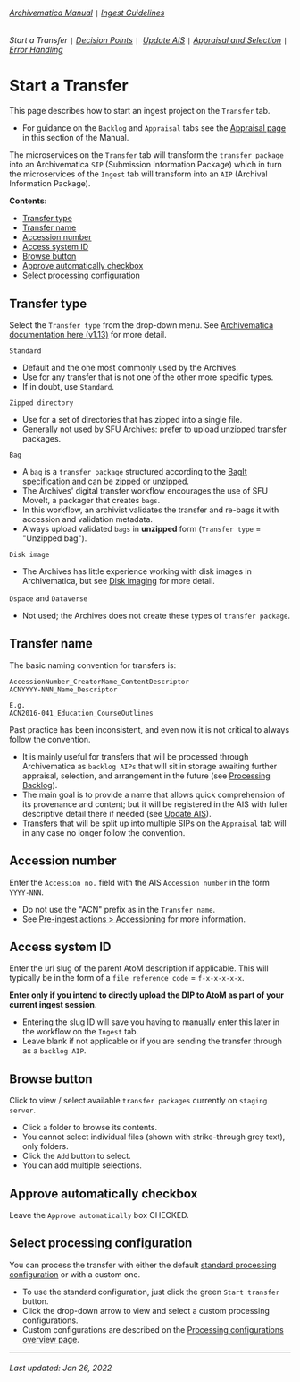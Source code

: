 ###### [Archivematica Manual](../README.md) `|` [Ingest Guidelines](overview.md)
###### Start a Transfer `|` [Decision Points](decision-points.md) `| `[Update AIS](update-ais.md) `|` [Appraisal and Selection](appraisal-and-selection.md) `|` [Error Handling](error-handling.md)

# Start a Transfer
This page describes how to start an ingest project on the `Transfer` tab.
- For guidance on the `Backlog` and `Appraisal` tabs see the [Appraisal page](appraisal.md) in this section of the Manual.

The microservices on the `Transfer` tab will transform the `transfer package` into an Archivematica `SIP` (Submission Information Package) which in turn the microservices of the `Ingest` tab will transform into an `AIP` (Archival Information Package).

**Contents:**
- [Transfer type](#transfer-type)
- [Transfer name](#transfer-name)
- [Accession number](#accession-number)
- [Access system ID](#access-system-id)
- [Browse button](#browse-button)
- [Approve automatically checkbox](#approve-automatically-checkbox)
- [Select processing configuration](#select-processing-configuration)

## Transfer type
Select the `Transfer type` from the drop-down menu. See [Archivematica documentation here (v1.13)](https://www.archivematica.org/en/docs/archivematica-1.13/user-manual/transfer/transfer/#transfer-types) for more detail.

`Standard`
- Default and the one most commonly used by the Archives.
- Use for any transfer that is not one of the other more specific types.
- If in doubt, use `Standard`.

`Zipped directory`
- Use for a set of directories that has zipped into a single file.
- Generally not used by SFU Archives: prefer to upload unzipped transfer packages.

`Bag`
- A `bag` is a `transfer package` structured according to the [BagIt specification](https://datatracker.ietf.org/doc/html/rfc8493) and can be zipped or unzipped.
- The Archives' digital transfer workflow encourages the use of SFU MoveIt, a packager that creates `bags`.
- In this workflow, an archivist validates the transfer and re-bags it with accession and validation metadata.
- Always upload validated `bags` in **unzipped** form (`Transfer type` = "Unzipped bag").

`Disk image`
- The Archives has little experience working with disk images in Archivematica, but see [Disk Imaging](../pre-ingest-actions/disk-imaging.md) for more detail.

`Dspace` and `Dataverse`
- Not used; the Archives does not create these types of `transfer package`.

## Transfer name
The basic naming convention for transfers is:

```
AccessionNumber_CreatorName_ContentDescriptor
ACNYYYY-NNN_Name_Descriptor

E.g.
ACN2016-041_Education_CourseOutlines
```

Past practice has been inconsistent, and even now it is not critical to always follow the convention.
- It is mainly useful for transfers that will be processed through Archivematica as `backlog AIPs` that will sit in storage awaiting further appraisal, selection, and arrangement in the future (see [Processing Backlog](../ingest-scenarios/processing-backlog.md)).
- The main goal is to provide a name that allows quick comprehension of its provenance and content; but it will be registered in the AIS with fuller descriptive detail there if needed (see [Update AIS](update-the-ais.md)).
- Transfers that will be split up into multiple SIPs on the `Appraisal` tab will in any case no longer follow the convention.

## Accession number
Enter the `Accession no.` field with the AIS `Accession number` in the form `YYYY-NNN`.
- Do not use the "ACN" prefix as in the `Transfer name`.
- See [Pre-ingest actions > Accessioning](../pre-ingest-actions/accessioning.md) for more information.

## Access system ID
Enter the url slug of the parent AtoM description if applicable. This will typically be in the form of a `file reference code` = `f-x-x-x-x-x`.

**Enter only if you intend to directly upload the DIP to AtoM as part of your current ingest session.**
- Entering the slug ID will save you having to manually enter this later in the workflow on the `Ingest` tab.
- Leave blank if not applicable or if you are sending the transfer through as a `backlog AIP`.

## Browse button
Click to view / select available `transfer packages` currently on `staging server`.
- Click a folder to browse its contents.
- You cannot select individual files (shown with strike-through grey text), only folders.
- Click the `Add` button to select.
- You can add multiple selections.

## Approve automatically checkbox
Leave the `Approve automatically` box CHECKED.

## Select processing configuration
You can process the transfer with either the default [standard processing configuration](../processing-configurations/standard.md) or with a custom one.
- To use the standard configuration, just click the green `Start transfer` button.
- Click the drop-down arrow to view and select a custom processing configurations.
- Custom configurations are described on the [Processing configurations overview page](../processing-configurations/overview.md).

---
###### Last updated: Jan 26, 2022
